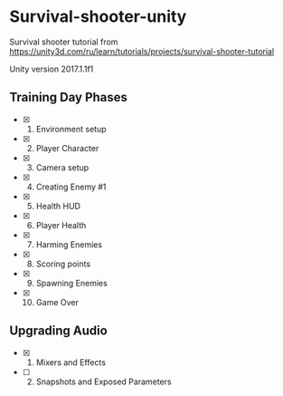 # Survival-shooter-unity
Survival shooter tutorial from https://unity3d.com/ru/learn/tutorials/projects/survival-shooter-tutorial

Unity version 2017.1.1f1

## Training Day Phases

- [x] 01. Environment setup
- [x] 02. Player Character
- [x] 03. Camera setup
- [x] 04. Creating Enemy #1
- [x] 05. Health HUD
- [x] 06. Player Health
- [x] 07. Harming Enemies
- [x] 08. Scoring points
- [x] 09. Spawning Enemies
- [x] 10. Game Over

## Upgrading Audio

- [x] 01. Mixers and Effects
- [ ] 02. Snapshots and Exposed Parameters